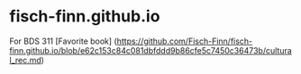 # fisch-finn.github.io
For BDS 311
[Favorite book] (https://github.com/Fisch-Finn/fisch-finn.github.io/blob/e62c153c84c081dbfddd9b86cfe5c7450c36473b/cultural_rec.md)

